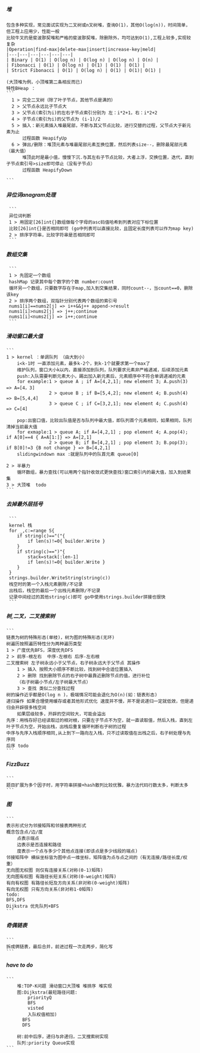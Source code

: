##### 堆
    包含多种实现，常见面试实现为二叉树或n叉树堆，查询O(1)，其他O(log(n))，时间简单，但工程上应用少，性能一般
    比较牛叉的是斐波那契堆和严格的斐波那契堆，除删除外，均可达到O(1),工程上较多,实现较复杂
    |Operation|find-max|delete-max|insert|increase-key|meld|
    |---|---|---|---|---|---| 
    | Binary | O(1) | O(log n) | O(log n) | O(log n) | O(n) |
    | Fibonacci | O(1) | O(log n) | O(1) | O(1) | O(1) |
    | Strict Fibonacci | O(1) | O(log n) | O(1) | O(1)| O(1) |
  
    (大顶堆为例，小顶堆第二条相反而已)   
    特性BHeap ：
    ```
      1 > 完全二叉树（除了叶子节点，其他节点是满的）
      2 > 父节点永远比子节点大
      3 > 父节点(索引为i)的左右子节点索引分别为 左：i*2+1，右：i*2+2
      4 > 子节点(索引为i)的父节点为 (i-1)/2
      5 > 插入：新元素插入堆最尾部，不断与其父节点比较，进行交替的过程，父节点大于新元素为止
          过程函数 HeapifyUp
      6 > 弹出/删除：堆顶元素与堆最尾部元素互换位置，然后列表size--，删除最尾部元素（最大值）
          堆顶此时是最小值，慢慢下沉.与其左右子节点比较，大者上浮，交换位置，迭代，直到子节点索引号>size即可停止（没有子节点）
          过程函数 HeapifyDown
   
    ```
   
##### 异位词anagram处理
     ```
     异位词判断
     1 > 用固定[26]int{}数组做每个字母的asc码值哈希到列表对应下标位置
     比较[26]int{}是否相同即可 (go中列表可以直接比较，且固定长度列表可以作为map key)
     2 > 排序字符串，比较字符串是否相同即可
     ```
     
##### 数组交集
     ```
     1 > 先固定一个数组
     hashMap 记录其中每个数字的个数 number:count
     循环另一个数组，只要数字存在于map,加入到交集结果，同时count--，当count==0，删除该key
     2 > 排序两个数组，双指针分别代表两个数组的索引号
     nums1[i]==nums2[j] => i++&&j++ append->result
     nums1[i]>nums2[j] => j++;continue
     nums1[i]<nums2[j] => i++;continue     
     ```
     
##### 滑动窗口最大值
    ```
    1 > kernel ：单调队列 （由大到小）
        i<k-1时 一直添加元素，最多k-2个，到k-1个就要求第一个max了
        维护队列，窗口大小k以内，直接添加到队列，队列要求元素非严格递减，后续添加元素
        push:入队需要判断元素大小，踢出加入新元素后，元素顺序中不符合单调递减的元素
        for example:1 > queue A ; if A=[4,2,1]; new element 3; A.push(3) => A=[4，3]
                    2 > queue B ; if B=[5,4,2]; new element 4; B.push(4) => B=[5,4,4]
                    3 > queue C ; if C=[3,2,1]; new element 4; C.push(4) => C=[4] 
        
        pop:出窗口值，比较出队值是否与队列中最大值，即队列首个元素相同，如果相同，队列清掉当前最大值
        for exmaple:1 > queue A; if A=[4,2,1] ; pop element 4; A.pop(4); if A[0]==4 { A=A[1:]} => A=[2,1]
                    2 > queue B; if B=[4,2,1] ; pop element 3; B.pop(3); if B[0]!=3 {B not change } => B=[4,2,1]
        slidingwindown max :就是队列中的队首元素 queue[0]
                          
    2 > 半暴力 
        循环数组，暴力查找(可以用两个指针收敛式更快查找)窗口索引内的最大值，加入到结果集
    3 > 大顶堆  todo
    ```

##### 去掉最外层括号
     ```
     kernel 栈
     for _,c:=range S{
        if string(c)=="("{
            if len(s)!=0{ builder.Write }
        }
        if string(c)==")"{
            stack=stack[:len-1]
            if len(s)!=0{ builder.Write } 
        }
     }
     strings.builder.WriteString(string(c))
     栈空时的第一个入栈元素删除/不记录
     出栈后，栈空的最后一个出栈元素删除/不记录
     记录中间经过的其他string(c)即可 go中使用strings.builder拼接也很快
     ```
     
##### 树,二叉，二叉搜索树
    ```
    链表为树的特殊形态(单枝)，树为图的特殊形态(无环)
    树遍历按照遍历特性分为两种遍历类型
    1 > 广度优先BFS，深度优先DFS
    2 > 前序-根左右  中序-左根右 后序-左右根
    二叉搜索树 左子树永远小于父节点，右子树永远大于父节点 其操作
        1 > 插入 按照大小顺序不断比较，找到树中合适位置插入
        2 > 删除 找到删除节点的右子树中最靠近删除节点的值，进行补位
        （右子树最小节点/左子树最大节点）
        3 > 查找 类似二分查找过程
    树的操作近乎都是O(log n )，极端情况可能会退化为O(n)(如：链表形态)
    递归操作 如果合理使用缓存或者其他形式优化 速度并不慢，并不是说递归一定就低效，但是递归会开辟很多栈空间
        如果层级较多，开辟的空间较大，可能会溢出
    先序：用栈存好已经读取过的相对根，只要左子节点不为空，就一直读取值，然后入栈，直到左叶子节点为空，开始出栈，出栈后重复循环判断右子树的过程
    中序与先序入栈顺序相同,从上到下一路向左入栈，只不过读取值在出栈之后，右子树处理与先序同
    后序 todo
    ```
##### FizzBuzz
    ```
    题目扩展为多个因子时，用字符串拼接+hash散列比较优雅，暴力法代码行数太多，判断太多
    ```
##### 图
    ```
    表示形式分为邻接矩阵和邻接表两种形式
    概念包含点/边/度 
        点表示端点
        边表示是否连接和路径
        度表示一个点与多少个其他点连接(即该点是多少线段的端点)
    邻接矩阵中 横纵坐标皆为图中点一维坐标，矩阵值为点与点之间的（有无连接/路径长度/权重）
    无向图无权图 则仅有连接关系(对称(0-1)矩阵)
    无向图有权图 有路径长短关系(对称(0-weight)矩阵)
    有向有权图 有路径长短及方向关系(非对称(0-weight)矩阵)
    有向无权图 只有方向关系(非对称1-0矩阵)
    todo:
    BFS,DFS
    Dijkstra 优先队列+BFS
    ```
##### 奇偶链表
    ```
    拆成俩链表，最后合并，前进过程一次走两步，简化写
    ```
##### have to do
    ```
        堆:TOP-K问题 滑动窗口大顶堆 堆排序 堆实现
        图:Dijkstra(最短路径问题:
            priorityQ
            BFS
            visted
            入队权值相加) 
          BFS
          DFS
        
        树:前中后序，递归与非递归，二叉搜索树实现
        队列:priority Queue实现
    ```